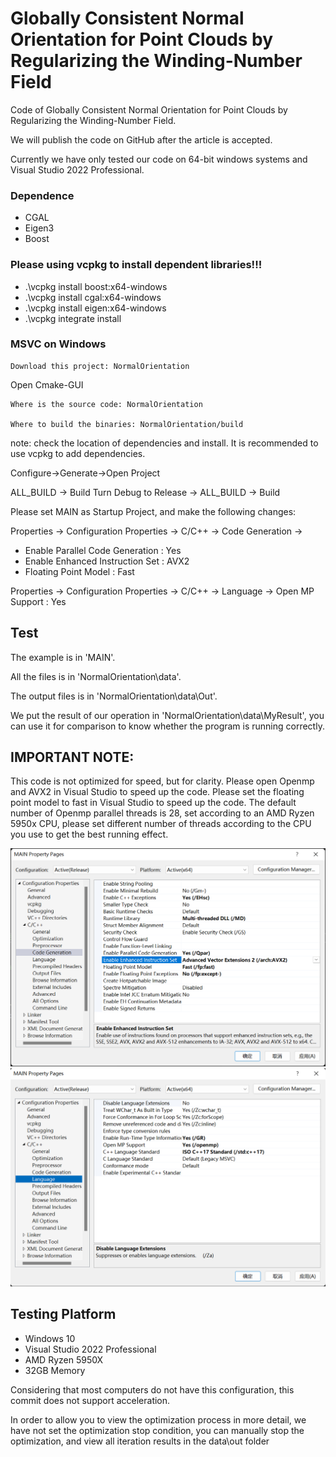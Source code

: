 # Globally Consistent Normal Orientation for Point Clouds by Regularizing the Winding-Number Field
Code of Globally Consistent Normal Orientation for Point Clouds by Regularizing the Winding-Number Field.

We will publish the code on GitHub after the article is accepted.

Currently we have only tested our code on 64-bit windows systems and Visual Studio 2022 Professional.

### Dependence

- CGAL 
- Eigen3
- Boost


### Please using vcpkg to install dependent libraries!!!

- .\vcpkg install boost:x64-windows
- .\vcpkg install cgal:x64-windows
- .\vcpkg install eigen:x64-windows
- .\vcpkg integrate install



### MSVC on Windows

```
Download this project: NormalOrientation
```
Open Cmake-GUI

```
Where is the source code: NormalOrientation

Where to build the binaries: NormalOrientation/build
```

note: check the location of dependencies and install. It is recommended to use vcpkg to add dependencies.

Configure->Generate->Open Project

ALL_BUILD -> Build
Turn Debug to Release -> ALL_BUILD -> Build

Please set MAIN as Startup Project, and make the following changes:

Properties -> Configuration Properties -> C/C++ -> Code Generation -> 
- Enable Parallel Code Generation : Yes
- Enable Enhanced Instruction Set : AVX2
- Floating Point Model : Fast

Properties -> Configuration Properties -> C/C++ -> Language -> Open MP Support : Yes

## Test

The example is in 'MAIN'. 

All the files is in 'NormalOrientation\data'. 

The output files is in 'NormalOrientation\data\Out\'.

We put the result of our operation in 'NormalOrientation\data\MyResult\', you can use it for comparison to know whether the program is running correctly.

## IMPORTANT NOTE: 
This code is not optimized for speed, but for clarity. 
Please open Openmp and AVX2 in Visual Studio to speed up the code.
Please set the floating point model to fast in Visual Studio to speed up the code.
The default number of Openmp parallel threads is 28, set according to an AMD Ryzen 5950x CPU, 
please set different number of threads according to the CPU you use to get the best running effect.

<img src="pics\image-20230116154151378.png" alt="image-20230116154151378" style="zoom:50%;" />

<img src="pics\image-20230116154210583.png" alt="image-20230116154210583" style="zoom:50%;" />


## Testing Platform
- Windows 10 
- Visual Studio 2022 Professional
- AMD Ryzen 5950X
- 32GB Memory

Considering that most computers do not have this configuration, this commit does not support acceleration.

In order to allow you to view the optimization process in more detail, 
we have not set the optimization stop condition, you can manually stop the optimization, and view all iteration results in the data\out folder



